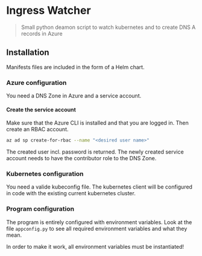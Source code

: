 # Ingress Watcher
> Small python deamon script to watch kubernetes and to create DNS A records in Azure

## Installation
Manifests files are included in the form of a Helm chart.

### Azure configuration
You need a DNS Zone in Azure and a service account.

#### Create the service account
Make sure that the Azure CLI is installed and that you are logged in. Then create an RBAC account.

```bash
az ad sp create-for-rbac --name "<desired user name>"

```

The created user incl. password is returned. The newly created service account needs to have the contributor
role to the DNS Zone.

### Kubernetes configuration
You need a valide kubeconfig file. The kubernetes client will be configured in code with the existing current
kubernetes cluster.

### Program configuration
The program is entirely configured with environment variables. Look at the file `appconfig.py` to see all
required environment variables and what they mean.


In order to make it work, all environment variables must be instantiated!